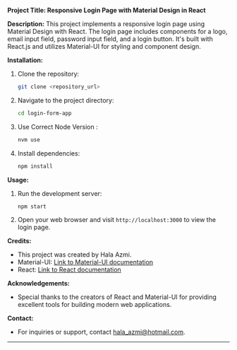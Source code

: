 
**Project Title: Responsive Login Page with Material Design in React**

**Description:**
This project implements a responsive login page using Material Design with React. The login page includes components for a logo, email input field, password input field, and a login button. It's built with React.js and utilizes Material-UI for styling and component design.

**Installation:**
1. Clone the repository:
   ```bash
   git clone <repository_url>
   ```

2. Navigate to the project directory:
   ```bash
   cd login-form-app
   ```
3. Use Correct Node Version :
   ```bash
   nvm use
   ```
   
4. Install dependencies:
   ```bash
   npm install
   ```

**Usage:**
1. Run the development server:
   ```bash
   npm start
   ```

2. Open your web browser and visit `http://localhost:3000` to view the login page.


**Credits:**
- This project was created by Hala Azmi.
- Material-UI: [Link to Material-UI documentation](https://mui.com/)
- React: [Link to React documentation](https://reactjs.org/)

**Acknowledgements:**
- Special thanks to the creators of React and Material-UI for providing excellent tools for building modern web applications.

**Contact:**
- For inquiries or support, contact hala_azmi@hotmail.com.

--- 
